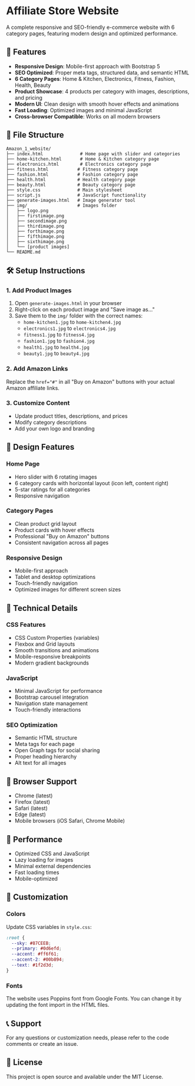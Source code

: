 # Affiliate Store Website

A complete responsive and SEO-friendly e-commerce website with 6 category pages, featuring modern design and optimized performance.

## 🚀 Features

- **Responsive Design**: Mobile-first approach with Bootstrap 5
- **SEO Optimized**: Proper meta tags, structured data, and semantic HTML
- **6 Category Pages**: Home & Kitchen, Electronics, Fitness, Fashion, Health, Beauty
- **Product Showcase**: 4 products per category with images, descriptions, and pricing
- **Modern UI**: Clean design with smooth hover effects and animations
- **Fast Loading**: Optimized images and minimal JavaScript
- **Cross-browser Compatible**: Works on all modern browsers

## 📁 File Structure

```
Amazon_1_website/
├── index.html              # Home page with slider and categories
├── home-kitchen.html       # Home & Kitchen category page
├── electronics.html        # Electronics category page
├── fitness.html           # Fitness category page
├── fashion.html           # Fashion category page
├── health.html            # Health category page
├── beauty.html            # Beauty category page
├── style.css              # Main stylesheet
├── script.js              # JavaScript functionality
├── generate-images.html   # Image generator tool
├── img/                   # Images folder
│   ├── logo.png
│   ├── firstimage.png
│   ├── secondimage.png
│   ├── thirdimage.png
│   ├── forthimage.png
│   ├── fifthimage.png
│   ├── sixthimage.png
│   └── [product images]
└── README.md
```

## 🛠️ Setup Instructions

### 1. Add Product Images
1. Open `generate-images.html` in your browser
2. Right-click on each product image and "Save image as..."
3. Save them to the `img/` folder with the correct names:
   - `home-kitchen1.jpg` to `home-kitchen4.jpg`
   - `electronics1.jpg` to `electronics4.jpg`
   - `fitness1.jpg` to `fitness4.jpg`
   - `fashion1.jpg` to `fashion4.jpg`
   - `health1.jpg` to `health4.jpg`
   - `beauty1.jpg` to `beauty4.jpg`

### 2. Add Amazon Links
Replace the `href="#"` in all "Buy on Amazon" buttons with your actual Amazon affiliate links.

### 3. Customize Content
- Update product titles, descriptions, and prices
- Modify category descriptions
- Add your own logo and branding

## 🎨 Design Features

### Home Page
- Hero slider with 6 rotating images
- 6 category cards with horizontal layout (icon left, content right)
- 5-star ratings for all categories
- Responsive navigation

### Category Pages
- Clean product grid layout
- Product cards with hover effects
- Professional "Buy on Amazon" buttons
- Consistent navigation across all pages

### Responsive Design
- Mobile-first approach
- Tablet and desktop optimizations
- Touch-friendly navigation
- Optimized images for different screen sizes

## 🔧 Technical Details

### CSS Features
- CSS Custom Properties (variables)
- Flexbox and Grid layouts
- Smooth transitions and animations
- Mobile-responsive breakpoints
- Modern gradient backgrounds

### JavaScript
- Minimal JavaScript for performance
- Bootstrap carousel integration
- Navigation state management
- Touch-friendly interactions

### SEO Optimization
- Semantic HTML structure
- Meta tags for each page
- Open Graph tags for social sharing
- Proper heading hierarchy
- Alt text for all images

## 📱 Browser Support

- Chrome (latest)
- Firefox (latest)
- Safari (latest)
- Edge (latest)
- Mobile browsers (iOS Safari, Chrome Mobile)

## 🚀 Performance

- Optimized CSS and JavaScript
- Lazy loading for images
- Minimal external dependencies
- Fast loading times
- Mobile-optimized

## 📝 Customization

### Colors
Update CSS variables in `style.css`:
```css
:root {
  --sky: #87CEEB;
  --primary: #0d6efd;
  --accent: #ff6f61;
  --accent-2: #00b894;
  --text: #1f2d3d;
}
```

### Fonts
The website uses Poppins font from Google Fonts. You can change it by updating the font import in the HTML files.

## 📞 Support

For any questions or customization needs, please refer to the code comments or create an issue.

## 📄 License

This project is open source and available under the MIT License.
